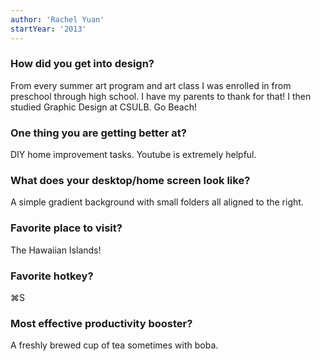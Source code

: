 ```yaml
---
author: 'Rachel Yuan'
startYear: '2013'
---
```


### How did you get into design?

From every summer art program and art class I was enrolled in from preschool through high school. I have my parents to thank for that! I then studied Graphic Design at CSULB. Go Beach!

### One thing you are getting better at?

DIY home improvement tasks. Youtube is extremely helpful.

### What does your desktop/home screen look like?

A simple gradient background with small folders all aligned to the right.

### Favorite place to visit?

The Hawaiian Islands!

### Favorite hotkey?

⌘S

### Most effective productivity booster?

A freshly brewed cup of tea sometimes with boba.
